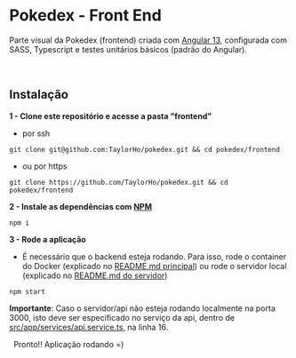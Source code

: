 # Pokedex - Front End

Parte visual da Pokedex (frontend) criada com [Angular 13](https://angular.io/), configurada com SASS, Typescript e testes unitários básicos (padrão do Angular).


&nbsp;
## Instalação

**1 - Clone este repositório e acesse a pasta "frontend"**
  - por ssh
```
git clone git@github.com:TaylorHo/pokedex.git && cd pokedex/frontend
```
  - ou por https
```
git clone https://github.com/TaylorHo/pokedex.git && cd pokedex/frontend
```

**2 - Instale as dependências com [NPM](https://www.npmjs.com/)**
```
npm i
```

**3 - Rode a aplicação**
  - É necessário que o backend esteja rodando. Para isso, rode o container do Docker (explicado no [README.md principal](../README.md)) ou rode o servidor local (explicado no [README.md do servidor](../server/README.md))
```
npm start
```

**Importante**: Caso o servidor/api não esteja rodando localmente na porta 3000, isto deve ser especificado no serviço da api, dentro de [src/app/services/api.service.ts](./src/app/services/api.service.ts), na linha 16.

&nbsp;
Pronto!! Aplicação rodando =)